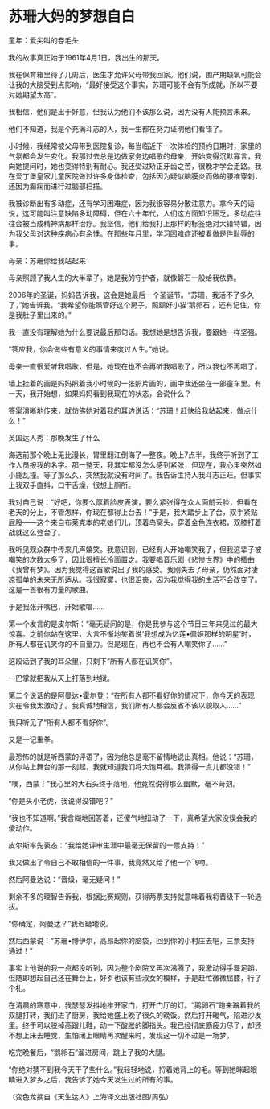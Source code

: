 # 苏珊大妈的梦想自白

童年：爱尖叫的卷毛头 

我的故事真正始于1961年4月1日，我出生的那天。 

我在保育箱里待了几周后，医生才允许父母带我回家。他们说，围产期缺氧可能会让我的大脑受到点影响，“最好接受这个事实，苏珊可能不会有所成就，所以不要对她期望太高”。 

我相信，他们是出于好意，但我认为他们不该那么说，因为没有人能预言未来。 

他们不知道，我是个充满斗志的人，我一生都在努力证明他们看错了。 

小时候，我经常被父母带到医院复诊，每当临近下一次体检的预约日期时，家里的气氛都会发生变化。我那过去总是边做家务边唱歌的母亲，开始变得沉默寡言，我向她提问时，她也变得特别有耐心。我还受过矫正牙齿之苦，很晚才学会走路。我在爱丁堡皇家儿童医院做过许多身体检查，包括因为疑似脑膜炎而做的腰椎穿刺，还因为癫痫而进行过脑部扫描。 

我被诊断出有多动症，还有学习困难症，因为我很容易分散注意力。拿今天的话说，这可能叫注意缺陷多动障碍，但在六十年代，人们这方面知识匮乏，多动症往往会被当成精神病那样治疗。我坚信，他们给我打上那样的标签绝对大错特错，因为我父母对这种疾病心有余悸。在那些年月里，学习困难症还被看做是件耻辱的事。 

母亲：苏珊你给我站起来 

母亲照顾了我人生的大半辈子，她是我的守护者，就像磐石一般给我依靠。 

2006年的圣诞，妈妈告诉我，这会是她最后一个圣诞节。“苏珊，我活不了多久了，”她告诉我，“我希望你能照管好这个房子，照顾好小猫‘鹅卵石’，还有记住，你是我肚子里出来的。” 

我一直没有理解她为什么要说最后那句话。我想她是想告诉我，要跟她一样坚强。 

“答应我，你会做些有意义的事情来度过人生。”她说。 

母亲一直很爱听我唱歌，但是，她现在也不会再听我唱歌了，所以我也不再唱了。 

墙上挂着的画是妈妈照着我小时候的一张照片画的，画中我还坐在一部童车里。有一天，我开始想，如果妈妈看到我现在的状态，会说什么？ 

答案清晰地传来，就仿佛她对着我的耳边说话：“苏珊！赶快给我站起来，做点什么！” 

英国达人秀：那晚发生了什么 

海选前那个晚上无比漫长，胃里翻江倒海了一整夜。晚上7点半，我终于听到了工作人员报我的名字。那一整天，我其实都没怎么感到紧张，但现在，我心里突然如小鹿乱撞。等了那么久，突然我就没有时间了。我告诉主持人我斗志正旺。但事实上我双手直抖，口干舌燥，很想上厕所。 

我对自己说：“好吧，你要么厚着脸皮表演，要么紧张得在众人面前丢脸，但看在老天的分上，不管怎样，你现在都得上台去！”于是，我大踏步上了台，双手紧贴屁股——这个来自布莱克本的老娘们儿，顶着鸟窝头，穿着金色连衣裙，双膝打着战就这么登台了。 

我听见观众群中传来几声嬉笑。我意识到，已经有人开始嘲笑我了，但我这辈子被嘲笑的次数太多了，因此很擅长冷面置之。我要唱音乐剧《悲惨世界》中的插曲《我曾有梦》。因为我觉得这首歌说出了我的感受。我刚失去了母亲，仍然面对凄凉孤单的未来无所适从。我很寂寞，也很沮丧，因为我觉得我的生活不会改变了。这是一首很有力量的歌曲。 

于是我张开嘴巴，开始歌唱…… 

第一个发言的是皮尔斯：“毫无疑问的是，你是我参与这个节目三年来见过的最大惊喜。之前你站在这里，大言不惭地笑着说‘我想成为忆莲•佩姬那样的明星’时，所有人都在讥笑你的不自量力。但是现在，再也不会有人嘲笑你了……” 

这段话到了我的耳朵里，只剩下“所有人都在讥笑你”。 

一巴掌就把我从天上打落到地狱。 

第二个说话的是阿曼达•霍尔登：“在所有人都不看好你的情况下，你今天的表现实在令我太激动了。我真诚地相信，我们所有人都会反省不该以貌取人……” 

我只听见了“所有人都不看好你”。 

又是一记重拳。 

最恐怖的就是听西蒙的评语了，因为他总是毫不留情地说出真相。他说：“苏珊，从你站上舞台的那一刻起，我就知道我们将大饱耳福。我猜得一点儿都没错！” 

“噢，西蒙！”我心里的大石头终于落地，他竟然说得那么幽默，毫不苛刻。 

“你是头小老虎，我说得没错吧？” 

“我也不知道啊。”我含糊地回答着，还傻气地扭动了一下，真希望大家没误会我的傻动作。 

皮尔斯率先表态：“我给她评审生涯中最毫无保留的一票支持！” 

我又做出了令自己不敢相信的一件事，我竟然又给了他一个飞吻。 

然后阿曼达说：“晋级，毫无疑问！” 

剩余不多的理智告诉我，根据比赛规则，获得两票支持就意味着我将晋级下一轮选拔。 

“你确定，阿曼达？”我迟疑地说。 

然后西蒙说：“苏珊•博伊尔，高昂起你的脑袋，回到你的小村庄去吧，三票支持通过！” 

事实上他说的我一点都没听到，因为整个剧院又再次沸腾了，我激动得手舞足蹈，但随即想起自己还在舞台上，好歹也该有些淑女的模样，于是赶忙微微屈膝，行了个礼。 

在清晨的寒意中，我瑟瑟发抖地推开家门，打开门厅的灯。“鹅卵石”跑来蹭着我的双腿打转，我们进了厨房，我给她盛上晚了很久的晚饭。然后打开暖气，陷进沙发里。终于可以脱掉高跟儿鞋，动一下酸胀的脚指头。我已经彻底筋疲力尽了，却还不想上床去睡觉，生怕闭上眼睛再次醒来时，发现这一切不过是一场梦。 

吃完晚餐后，“鹅卵石”溜进房间，跳上了我的大腿。 

“你绝对猜不到我今天干了些什么。”我轻轻地说，捋着她背上的毛。等到她眯起眼睛进入梦乡之后，我告诉了她今天发生过的所有的事。 

（变色龙摘自《天生达人》上海译文出版社图/周弘）